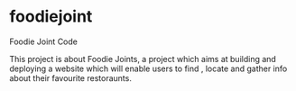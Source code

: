 foodiejoint
===========

Foodie Joint Code 

This project is about Foodie Joints, a project which aims at building and deploying a website which will enable users to find , locate and gather info about their favourite restoraunts.
